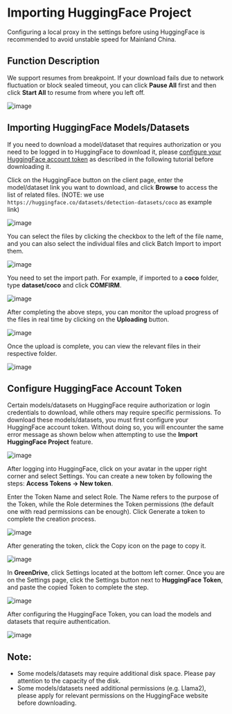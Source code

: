 # Importing HuggingFace Project
Configuring a local proxy in the settings before using HuggingFace is recommended to avoid unstable speed for Mainland China.
## Function Description
We support resumes from breakpoint. If your download fails due to network fluctuation or block sealed timeout, you can click  **Pause All** first and then click **Start All** to resume from where you left off.

![image](https://github.com/greendrive/greendrive/assets/150257109/d353dc28-70dc-4812-a75b-0e949de62a12)

## Importing HuggingFace Models/Datasets
If you need to download a model/dataset that requires authorization or you need to be logged in to HuggingFace to download it, please [configure your HuggingFace account token](#configure-huggingface-account-token) as described in the following tutorial before downloading it.

Click on the HuggingFace button on the client page, enter the model/dataset link you want to download, and click **Browse** to access the list of related files. (NOTE: we use `https://huggingface.co/datasets/detection-datasets/coco` as example link)

![image](https://github.com/greendrive/greendrive/assets/150257109/3fb711e9-8e8f-43b7-9813-29bb52f51a5c)

You can select the files by clicking the checkbox to the left of the file name, and you can also select the individual files and click Batch Import to import them.

![image](https://github.com/greendrive/greendrive/assets/150257109/6dd858dd-8fed-4ea9-b9b6-98610820a73e)

You need to set the import path. For example, if imported to a **coco** folder, type **dataset/coco** and click **COMFIRM**.

![image](https://github.com/greendrive/greendrive/assets/150257109/d419210f-d6d4-40be-b49c-c2b1e0b13636)

After completing the above steps, you can monitor the upload progress of the files in real time by clicking on the **Uploading** button.

![image](https://github.com/greendrive/greendrive/assets/150257109/270be3a1-d533-4c06-997f-519e6bfa6cfb)

Once the upload is complete, you can view the relevant files in their respective folder.

![image](https://github.com/greendrive/greendrive/assets/150257109/9ab2c729-5ef8-46fa-9e66-776a57110e7e)

## Configure HuggingFace Account Token
Certain models/datasets on HuggingFace require authorization or login credentials to download, while others may require specific permissions. To download these models/datasets, you must first configure your HuggingFace account token. Without doing so, you will encounter the same error message as shown below when attempting to use the **Import HuggingFace Project** feature.

![image](https://github.com/greendrive/greendrive/assets/150257109/287f7797-a453-47da-87a7-946179b4ef3f)

After logging into HuggingFace, click on your avatar in the upper right corner and select Settings.
You can create a new token by following the steps: **Access Tokens -> New token**.

Enter the Token Name and select Role. The Name refers to the purpose of the Token, while the Role determines the Token permissions (the default one with read permissions can be enough). Click Generate a token to complete the creation process.

![image](https://github.com/greendrive/greendrive/assets/150257109/cfcaccd0-19ef-4d9e-9018-596fd97baad2)

After generating the token, click the Copy icon on the page to copy it.

![image](https://github.com/greendrive/greendrive/assets/150257109/03fc6de9-6dbb-4f72-aa6e-55815a0e08da)

In **GreenDrive**, click Settings located at the bottom left corner. Once you are on the Settings page, click the Settings button next to **HuggingFace Token**, and paste the copied Token to complete the step.

![image](https://github.com/greendrive/greendrive/assets/150257109/a6a46abf-e61e-47de-90ff-4804bfdf4a46)

After configuring the HuggingFace Token, you can load the models and datasets that require authentication.

![image](https://github.com/greendrive/greendrive/assets/150257109/e693b315-6d55-4199-8a4c-58e466ab9058)

## Note:
- Some models/datasets may require additional disk space. Please pay attention to the capacity of the disk.
- Some models/datasets need additional permissions (e.g. Llama2), please apply for relevant permissions on the HuggingFace website before downloading.

